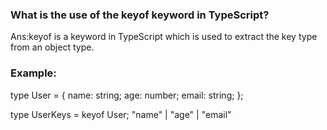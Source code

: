 ### What is the use of the keyof keyword in TypeScript?
Ans:keyof is a keyword in TypeScript which is used to extract the key type from an object type.
### Example:
type User = {
  name: string;
  age: number;
  email: string;
};

type UserKeys = keyof User;
"name" | "age" | "email"
